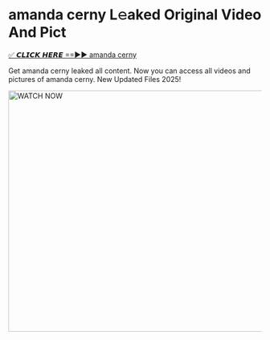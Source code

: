 # amanda cerny L𝚎aked Original Video And Pict

<p><a href="https://cliphot.my.id/amanda+cerny" rel="nofollow">✅ 𝘾𝙇𝙄𝘾𝙆 𝙃𝙀𝙍𝙀 ==►► amanda cerny​</a></p>


<p>Get amanda cerny leaked all content. Now you can access all videos and pictures of amanda cerny. New Updated Files 2025!</p>


<p><a rel="nofollow" title="WATCH NOW" href="https://cliphot.my.id/amanda+cerny"><img border="amanda+cerny" height="480" width="720" title="WATCH NOW" alt="WATCH NOW" src="https://i.ibb.co.com/xMMVF88/686577567.gif"></a></p>